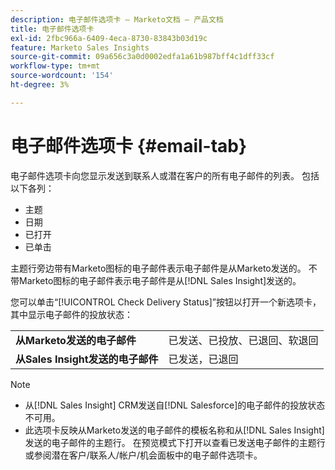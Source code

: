 ```yaml
---
description: 电子邮件选项卡 — Marketo文档 — 产品文档
title: 电子邮件选项卡
exl-id: 2fbc966a-6409-4eca-8730-83843b03d19c
feature: Marketo Sales Insights
source-git-commit: 09a656c3a0d0002edfa1a61b987bff4c1dff33cf
workflow-type: tm+mt
source-wordcount: '154'
ht-degree: 3%

---
```


# 电子邮件选项卡 {#email-tab}

电子邮件选项卡向您显示发送到联系人或潜在客户的所有电子邮件的列表。 包括以下各列：

* 主题
* 日期
* 已打开
* 已单击

主题行旁边带有Marketo图标的电子邮件表示电子邮件是从Marketo发送的。 不带Marketo图标的电子邮件表示电子邮件是从[!DNL Sales Insight]发送的。

您可以单击“[!UICONTROL Check Delivery Status]”按钮以打开一个新选项卡，其中显示电子邮件的投放状态：

<table>
 <tbody>
  <tr>
   <td><strong>从Marketo发送的电子邮件</strong></td>
   <td>已发送、已投放、已退回、软退回</td>
  </tr>
  <tr>
   <td><strong>从Sales Insight发送的电子邮件</strong></td>
   <td>已发送，已退回</td>
  </tr>
 </tbody>
</table>

>[!NOTE]
>
>* 从[!DNL Sales Insight] CRM发送自[!DNL Salesforce]的电子邮件的投放状态不可用。
>* 此选项卡反映从Marketo发送的电子邮件的模板名称和从[!DNL Sales Insight]发送的电子邮件的主题行。 在预览模式下打开以查看已发送电子邮件的主题行或参阅潜在客户/联系人/帐户/机会面板中的电子邮件选项卡。
